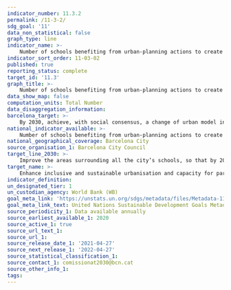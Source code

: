 ```yaml
---
indicator_number: 11.3.2
permalink: /11-3-2/
sdg_goal: '11'
data_non_statistical: false
graph_type: line
indicator_name: >-
    Number of schools benefiting from urban-planning actions to create protected school environments
indicator_sort_order: 11-03-02
published: true
reporting_status: complete
target_id: '11.3'
graph_title: >-
    Number of schools benefiting from urban-planning actions to create protected school environments
data_show_map: false
computation_units: Total Number
data_disaggregation_information: 
barcelona_target: >-
    By 2030, achieve, with social consensus, a change of urban model in order to attain healthier and more sustainable public spaces, especially in areas surrounding schools
national_indicator_available: >-
    Number of schools benefiting from urban-planning actions to create protected school environments
national_geographical_coverage: Barcelona City
source_organisation_1: Barcelona City Council
target_line_2030: >-
    Improve the areas surrounding all the city’s schools, so that by 2025, there are 200 schools with operations to create protected environments
target_name: >-
    Enhance inclusive and sustainable urbanisation and capacity for participatory, integrated and sustainable human settlement planning and management in all countries
indicator_definition:
un_designated_tier: 1
un_custodian_agency: World Bank (WB)
goal_meta_link: 'https://unstats.un.org/sdgs/metadata/files/Metadata-11-03-02.pdf'
goal_meta_link_text: United Nations Sustainable Development Goals Metadata (pdf 894kB)
source_periodicity_1: Data available annually
source_earliest_available_1: 2020
source_active_1: true
source_url_text_1:
source_url_1:
source_release_date_1: '2021-04-27'
source_next_release_1: '2022-04-27'
source_statistical_classification_1: 
source_contact_1: comissionat2030@bcn.cat
source_other_info_1: 
tags:
---
```

